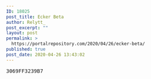 ```yaml
---
ID: 18025
post_title: Ecker Beta
author: Relytt_
post_excerpt: ""
layout: post
permalink: >
  https://portalrepository.com/2020/04/26/ecker-beta/
published: true
post_date: 2020-04-26 13:43:02
---
```

<pre>3069FF3239B7</pre>